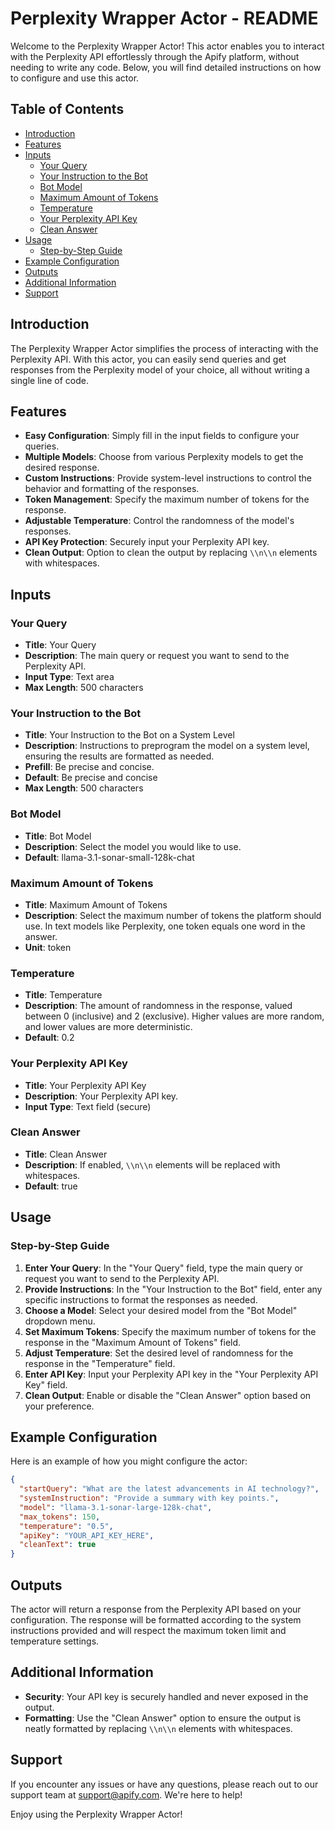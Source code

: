 # Perplexity Wrapper Actor - README

Welcome to the Perplexity Wrapper Actor! This actor enables you to interact with the Perplexity API effortlessly through the Apify platform, without needing to write any code. Below, you will find detailed instructions on how to configure and use this actor.

## Table of Contents
- [Introduction](#introduction)
- [Features](#features)
- [Inputs](#inputs)
  - [Your Query](#your-query)
  - [Your Instruction to the Bot](#your-instruction-to-the-bot)
  - [Bot Model](#bot-model)
  - [Maximum Amount of Tokens](#maximum-amount-of-tokens)
  - [Temperature](#temperature)
  - [Your Perplexity API Key](#your-perplexity-api-key)
  - [Clean Answer](#clean-answer)
- [Usage](#usage)
  - [Step-by-Step Guide](#step-by-step-guide)
- [Example Configuration](#example-configuration)
- [Outputs](#outputs)
- [Additional Information](#additional-information)
- [Support](#support)

## Introduction
The Perplexity Wrapper Actor simplifies the process of interacting with the Perplexity API. With this actor, you can easily send queries and get responses from the Perplexity model of your choice, all without writing a single line of code.

## Features
- **Easy Configuration**: Simply fill in the input fields to configure your queries.
- **Multiple Models**: Choose from various Perplexity models to get the desired response.
- **Custom Instructions**: Provide system-level instructions to control the behavior and formatting of the responses.
- **Token Management**: Specify the maximum number of tokens for the response.
- **Adjustable Temperature**: Control the randomness of the model's responses.
- **API Key Protection**: Securely input your Perplexity API key.
- **Clean Output**: Option to clean the output by replacing `\\n\\n` elements with whitespaces.

## Inputs
### Your Query
- **Title**: Your Query
- **Description**: The main query or request you want to send to the Perplexity API.
- **Input Type**: Text area
- **Max Length**: 500 characters

### Your Instruction to the Bot
- **Title**: Your Instruction to the Bot on a System Level
- **Description**: Instructions to preprogram the model on a system level, ensuring the results are formatted as needed.
- **Prefill**: Be precise and concise.
- **Default**: Be precise and concise
- **Max Length**: 500 characters

### Bot Model
- **Title**: Bot Model
- **Description**: Select the model you would like to use.
- **Default**: llama-3.1-sonar-small-128k-chat

### Maximum Amount of Tokens
- **Title**: Maximum Amount of Tokens
- **Description**: Select the maximum number of tokens the platform should use. In text models like Perplexity, one token equals one word in the answer.
- **Unit**: token

### Temperature
- **Title**: Temperature
- **Description**: The amount of randomness in the response, valued between 0 (inclusive) and 2 (exclusive). Higher values are more random, and lower values are more deterministic.
- **Default**: 0.2

### Your Perplexity API Key
- **Title**: Your Perplexity API Key
- **Description**: Your Perplexity API key.
- **Input Type**: Text field (secure)

### Clean Answer
- **Title**: Clean Answer
- **Description**: If enabled, `\\n\\n` elements will be replaced with whitespaces.
- **Default**: true

## Usage

### Step-by-Step Guide
1. **Enter Your Query**: In the "Your Query" field, type the main query or request you want to send to the Perplexity API.
2. **Provide Instructions**: In the "Your Instruction to the Bot" field, enter any specific instructions to format the responses as needed.
3. **Choose a Model**: Select your desired model from the "Bot Model" dropdown menu.
4. **Set Maximum Tokens**: Specify the maximum number of tokens for the response in the "Maximum Amount of Tokens" field.
5. **Adjust Temperature**: Set the desired level of randomness for the response in the "Temperature" field.
6. **Enter API Key**: Input your Perplexity API key in the "Your Perplexity API Key" field.
7. **Clean Output**: Enable or disable the "Clean Answer" option based on your preference.

## Example Configuration
Here is an example of how you might configure the actor:
```json
{
  "startQuery": "What are the latest advancements in AI technology?",
  "systemInstruction": "Provide a summary with key points.",
  "model": "llama-3.1-sonar-large-128k-chat",
  "max_tokens": 150,
  "temperature": "0.5",
  "apiKey": "YOUR_API_KEY_HERE",
  "cleanText": true
}
```

## Outputs
The actor will return a response from the Perplexity API based on your configuration. The response will be formatted according to the system instructions provided and will respect the maximum token limit and temperature settings.

## Additional Information
- **Security**: Your API key is securely handled and never exposed in the output.
- **Formatting**: Use the "Clean Answer" option to ensure the output is neatly formatted by replacing `\\n\\n` elements with whitespaces.

## Support
If you encounter any issues or have any questions, please reach out to our support team at [support@apify.com](mailto:support@apify.com). We're here to help!

Enjoy using the Perplexity Wrapper Actor!
